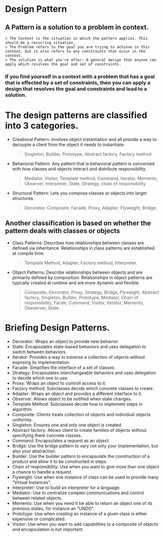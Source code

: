 # Design Pattern
## A Pattern is a solution to a problem in context.
	> The Context is the situation in which the pattern applies. This should be a recurring situation.
	> The Problem refers to the goal you are trying to achieve in this context, but it also refers to any constraints that occur in the context.
	> The solution is what you're after: A general design that anyone can apply which resolves the goal and set of constraints.
	
###  If you find yourself in a context with a problem that has a goal that is effected by a set of constraints, then you can apply a design that resolves the goal and constraints and lead to a solution. 

# The design patterns are classified into 3 categories.
- Creational Pattern: Involves object instantiation and all provide a way to decouple a client from the object it needs to instantiate.
	> Singleton, Builder, Prototype, Abstract factory, Factory method.
	
- Behavioral Pattern: Any pattern that is behavioral pattern is concerned with how classes and objects interact and distribute responsibility.
	> Mediator, Visitor, Template method, Command, Iterator, Memento, Observer, Interpreter, State, Strategy, chain of responsibility
	
- Structural Pattern: Lets you compose classes or objects into larger structures.
	> Decorator, Composite, Facade, Proxy, Adapter, Flyweight, Bridge.
	
## Another classification is based on whether the pattern deals with classes or objects
- Class Patterns: Describes how relationships between classes are defined via inheritance. Relationships in class patterns are established at compile time.
	> Template Method, Adapter, Factory method, Interpreter.

- Object Patterns: Describe relationships between objects and are primarily defined by composition. Relationships in object patterns are typically created at runtime and are more dynamic and flexible.
	> Composite, Decorator, Proxy, Strategy, Bridge, Flyweight, Abstract factory, Singleton, Builder, Prototype, Mediator, Chain of responsibility, Facde, Command, Visitor, Iterator, Memento, Obeserver, State.
	

# Briefing Design Patterns.
- Decorator: Wraps an object to provide new behavior.
- State: Encapsulates state-based behaviors and uses delegation to switch between behaviors.
- Iterator: Provides a way to traverse a collection of objects without exposing its implementation.
- Facade: Simplifies the interface of a set of classes.
- Strategy: Encapsulates interchangeable behaviors and uses delegation to decide which one to use.
- Proxy: Wraps an object to controll access to it.
- Factory method: Subclasses decide which concrete classes to create.
- Adapter: Wraps an object and provides a different interface to it.
- Observer: Allows object to be notified when state changes.
- Template Method: Subclasses decide how to implement steps in algorithm.
- Composite: Clients treats collection of objects and individual objects uniformly.
- Singleton: Ensures one and only one object is created.
- Abstract factory: Allows client to create families of objects without specifying there concrete classes.
- Command: Encapsulates a request as an object.
- Bridge: Use the bridge pattern to vary not only your implementation, but also your abstraction.
- Builder: Use the builder pattern to encapsulate the construction of a product and allow it to be constructed in steps.
- Chain of responsibility: Use when you want to give more than one object a chance to handle a request.
- Flyweight: Use when one instance of class can be used to provide many "Virtual Instances".
- Interpreter: Use to build an interpreter for a language.
- Mediator: Use to centralize complex communications and control between related objects.
- Memento: Use when you need ti be able to return an object one of its previous states, for instance an "UNDO".
- Prototype: Use when creating an instance of a given class is either expensive or complicated.
- Visitor: Use when you want to add capabilities to a composite of objects and encapsulation is not important. 

 
